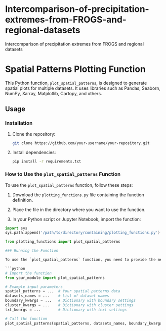# Intercomparison-of-precipitation-extremes-from-FROGS-and-regional-datasets
Intercomparison of precipitation extremes from FROGS and regional datasets


# Spatial Patterns Plotting Function

This Python function, `plot_spatial_patterns`, is designed to generate spatial plots for multiple datasets. It uses libraries such as Pandas, Seaborn, NumPy, Xarray, Matplotlib, Cartopy, and others.

## Usage

### Installation

1. Clone the repository:

    ```bash
    git clone https://github.com/your-username/your-repository.git
    ```

2. Install dependencies:

    ```bash
    pip install -r requirements.txt
    ```

### How to Use the `plot_spatial_patterns` Function

To use the `plot_spatial_patterns` function, follow these steps:

1. Download the `plotting_functions.py` file containing the function definition.

2. Place the file in the directory where you want to use the function.

3. In your Python script or Jupyter Notebook, import the function:

```python
import sys
sys.path.append('/path/to/directory/containing/plotting_functions.py')

from plotting_functions import plot_spatial_patterns

### Running the Function

To use the `plot_spatial_patterns` function, you need to provide the necessary input parameters. Modify the function call in your script accordingly.

```python
# Import the function
from your_module import plot_spatial_patterns

# Example input parameters
spatial_patterns = ...  # Your spatial patterns data
datasets_names = ...    # List of dataset names
boundary_kwargs = ...   # Dictionary with boundary settings
cluster_kwargs = ...    # Dictionary with cluster settings
txt_kwargs = ...        # Dictionary with text settings

# Call the function
plot_spatial_patterns(spatial_patterns, datasets_names, boundary_kwargs, cluster_kwargs, txt_kwargs)
